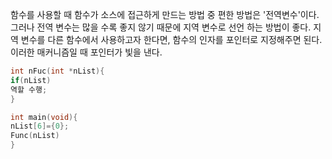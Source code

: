 함수를 사용할 때 함수가 소스에 접근하게 만드는 방법 중 편한 방법은 '전역변수'이다.
그러나 전역 변수는 많을 수록 좋지 않기 때문에 지역 변수로 선언 하는 방법이 좋다.
지역 변수를 다른 함수에서 사용하고자 한다면, 함수의 인자를 포인터로 지정해주면 된다. 이러한 매커니즘일 때 포인터가 빛을 낸다.

```c
int nFuc(int *nList){
if(nList)
역할 수행;
}

int main(void){
nList[6]={0};
Func(nList)
}
```